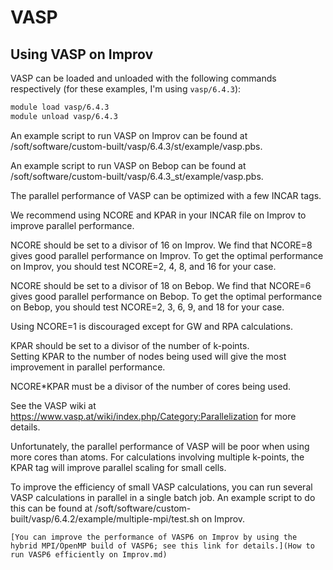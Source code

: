 # VASP 

## Using VASP on Improv

VASP can be loaded and unloaded with the following commands respectively (for these examples, I'm using `vasp/6.4.3`):

```bash
module load vasp/6.4.3
module unload vasp/6.4.3
```
An example script to run VASP on Improv can be found at /soft/software/custom-built/vasp/6.4.3/st/example/vasp.pbs.

An example script to run VASP on Bebop can be found at /soft/software/custom-built/vasp/6.4.3_st/example/vasp.pbs.

The parallel performance of VASP can be optimized with a few INCAR tags.
  
We recommend using NCORE and KPAR in your INCAR file on Improv to improve parallel performance.

NCORE should be set to a divisor of 16 on Improv.  We find that NCORE=8 gives good parallel performance on Improv.
To get the optimal performance on Improv, you should test NCORE=2, 4, 8, and 16 for your case.

NCORE should be set to a divisor of 18 on Bebop.  We find that NCORE=6 gives good parallel performance on Bebop.
To get the optimal performance on Bebop, you should test NCORE=2, 3, 6, 9, and 18 for your case.

Using NCORE=1 is discouraged except for GW and RPA calculations.

KPAR should be set to a divisor of the number of k-points.                        
Setting KPAR to the number of nodes being used will give the most improvement in parallel performance.

NCORE*KPAR must be a divisor of the number of cores being used.

See the VASP wiki at https://www.vasp.at/wiki/index.php/Category:Parallelization for more details.

Unfortunately, the parallel performance of VASP will be poor when using more cores than atoms.
For calculations involving multiple k-points, the KPAR tag will improve parallel scaling for small cells.

To improve the efficiency of small VASP calculations, you can run several VASP calculations in parallel in a single batch job. 
An example script to do this can be found at /soft/software/custom-built/vasp/6.4.2/example/multiple-mpi/test.sh on Improv.

```
[You can improve the performance of VASP6 on Improv by using the hybrid MPI/OpenMP build of VASP6; see this link for details.](How to run VASP6 efficiently on Improv.md)
